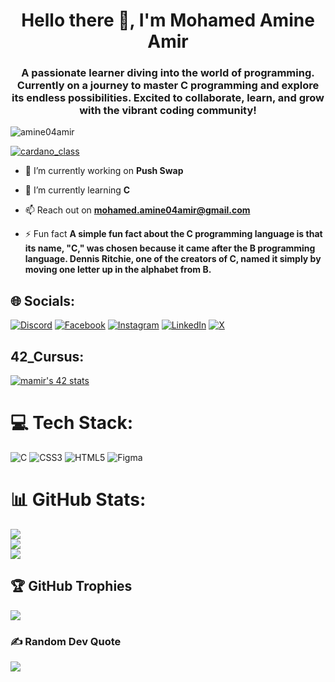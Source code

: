 <h1 align="center">Hello there 👋, I'm Mohamed Amine Amir</h1>
<h3 align="center">A passionate learner diving into the world of programming. Currently on a journey to master C programming and explore its endless possibilities. Excited to collaborate, learn, and grow with the vibrant coding community!</h3>

<p align="left"> <img src="https://komarev.com/ghpvc/?username=amine04amir&label=Profile%20views&color=0e75b6&style=flat" alt="amine04amir" /> </p>

<p align="left"> <a href="https://twitter.com/cardano_class" target="blank"><img src="https://img.shields.io/twitter/follow/cardano_class?logo=twitter&style=for-the-badge" alt="cardano_class" /></a> </p>

- 🔭 I’m currently working on **Push Swap**

- 🌱 I’m currently learning ****C****

- 📫 Reach out on **mohamed.amine04amir@gmail.com**

- ⚡ Fun fact **A simple fun fact about the C programming language is that its name, "C," was chosen because it came after the B programming language. Dennis Ritchie, one of the creators of C, named it simply by moving one letter up in the alphabet from B.**

## 🌐 Socials:
[![Discord](https://img.shields.io/badge/Discord-%237289DA.svg?logo=discord&logoColor=white)](https://discord.gg/376428718253539328) [![Facebook](https://img.shields.io/badge/Facebook-%231877F2.svg?logo=Facebook&logoColor=white)](https://facebook.com/profile.php?id=100033585816499 ) [![Instagram](https://img.shields.io/badge/Instagram-%23E4405F.svg?logo=Instagram&logoColor=white)](https://instagram.com/mohamed.a.amir) [![LinkedIn](https://img.shields.io/badge/LinkedIn-%230077B5.svg?logo=linkedin&logoColor=white)](https://linkedin.com/in/mohamedamineamir) [![X](https://img.shields.io/badge/X-black.svg?logo=X&logoColor=white)](https://x.com/cardano_class) 

## 42_Cursus:
<a href="https://github.com/oakoudad/badge42"><img src="https://badge.mediaplus.ma/greenbinary/mamir" alt="mamir's 42 stats" /></a>

# 💻 Tech Stack:
![C](https://img.shields.io/badge/c-%2300599C.svg?style=for-the-badge&logo=c&logoColor=white) ![CSS3](https://img.shields.io/badge/css3-%231572B6.svg?style=for-the-badge&logo=css3&logoColor=white) ![HTML5](https://img.shields.io/badge/html5-%23E34F26.svg?style=for-the-badge&logo=html5&logoColor=white) ![Figma](https://img.shields.io/badge/figma-%23F24E1E.svg?style=for-the-badge&logo=figma&logoColor=white)

# 📊 GitHub Stats:
![](https://github-readme-stats.vercel.app/api?username=Amine04Amir&theme=dark&hide_border=false&include_all_commits=false&count_private=false)<br/>
![](https://github-readme-streak-stats.herokuapp.com/?user=Amine04Amir&theme=dark&hide_border=false)<br/>
![](https://github-readme-stats.vercel.app/api/top-langs/?username=Amine04Amir&theme=dark&hide_border=false&include_all_commits=false&count_private=false&layout=compact)

## 🏆 GitHub Trophies
![](https://github-profile-trophy.vercel.app/?username=Amine04Amir&theme=matrix&no-frame=true&no-bg=false&margin-w=4)

### ✍️ Random Dev Quote
![](https://quotes-github-readme.vercel.app/api?type=horizontal&theme=tokyonight)
